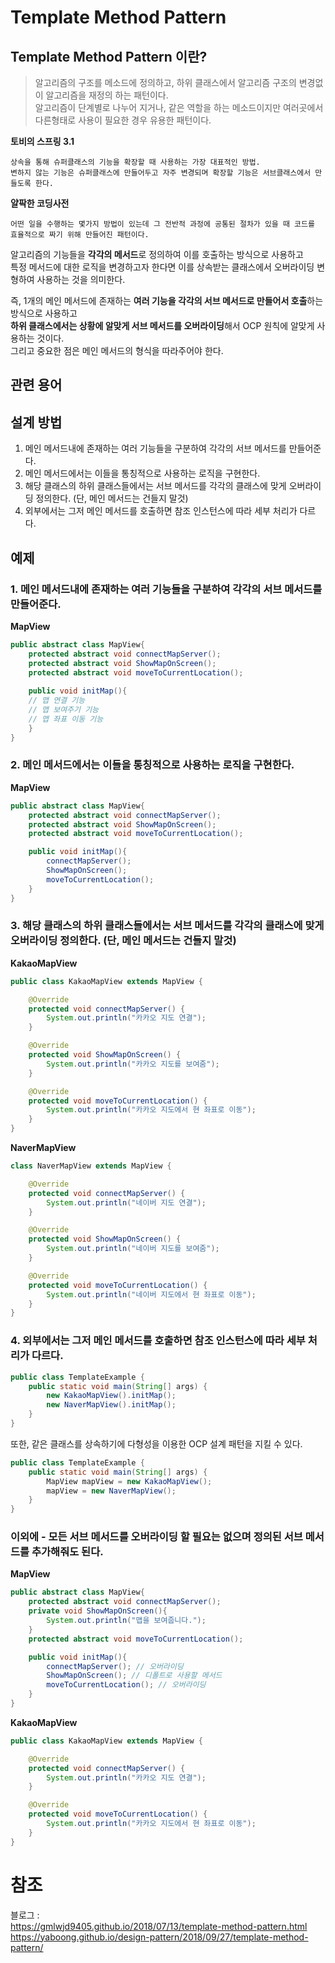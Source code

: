 # Template Method Pattern   

## Template Method Pattern 이란?   
> 알고리즘의 구조를 메소드에 정의하고, 하위 클래스에서 알고리즘 구조의 변경없이 알고리즘을 재정의 하는 패턴이다.     
> 알고리즘이 단계별로 나누어 지거나, 같은 역할을 하는 메소드이지만 여러곳에서 다른형태로 사용이 필요한 경우 유용한 패턴이다.    
 
**토비의 스프링 3.1**      
```
상속을 통해 슈퍼클래스의 기능을 확장할 때 사용하는 가장 대표적인 방법.           
변하지 않는 기능은 슈퍼클래스에 만들어두고 자주 변경되며 확장할 기능은 서브클래스에서 만들도록 한다.      
```    

**얄팍한 코딩사전**   
```
어떤 일을 수행하는 몇가지 방법이 있는데 그 전반적 과정에 공통된 절차가 있을 때 코드를 효율적으로 짜기 위해 만들어진 패턴이다.   
```
   
알고리즘의 기능들을 **각각의 메서드**로 정의하여 이를 호출하는 방식으로 사용하고       
특정 메서드에 대한 로직을 변경하고자 한다면 이를 상속받는 클래스에서 오버라이딩 변형하여 사용하는 것을 의미한다.       

즉, 1개의 메인 메서드에 존재하는 **여러 기능을 각각의 서브 메서드로 만들어서 호출**하는 방식으로 사용하고     
**하위 클래스에서는 상황에 알맞게 서브 메서드를 오버라이딩**해서 OCP 원칙에 알맞게 사용하는 것이다.         
그리고 중요한 점은 메인 메서드의 형식을 따라주어야 한다.   
    
## 관련 용어  



## 설계 방법 
1. 메인 메서드내에 존재하는 여러 기능들을 구분하여 각각의 서브 메서드를 만들어준다.     
2. 메인 메서드에서는 이들을 통칭적으로 사용하는 로직을 구현한다.      
3. 해당 클래스의 하위 클래스들에서는 서브 메서드를 각각의 클래스에 맞게 오버라이딩 정의한다. (단, 메인 메서드는 건들지 말것)    
4. 외부에서는 그저 메인 메서드를 호출하면 참조 인스턴스에 따라 세부 처리가 다르다.


## 예제 
### 1. 메인 메서드내에 존재하는 여러 기능들을 구분하여 각각의 서브 메서드를 만들어준다.    
**MapView**
```java
public abstract class MapView{
    protected abstract void connectMapServer();
    protected abstract void ShowMapOnScreen();
    protected abstract void moveToCurrentLocation();
    
    public void initMap(){
    // 맵 연결 기능
    // 맵 보여주기 기능
    // 맵 좌표 이동 기능 
    }
}
```
### 2. 메인 메서드에서는 이들을 통칭적으로 사용하는 로직을 구현한다.
**MapView**
```java
public abstract class MapView{
    protected abstract void connectMapServer();
    protected abstract void ShowMapOnScreen();
    protected abstract void moveToCurrentLocation();

    public void initMap(){
        connectMapServer();
        ShowMapOnScreen();
        moveToCurrentLocation();
    }
}
```
### 3. 해당 클래스의 하위 클래스들에서는 서브 메서드를 각각의 클래스에 맞게 오버라이딩 정의한다. (단, 메인 메서드는 건들지 말것)
**KakaoMapView**   
```java
public class KakaoMapView extends MapView {

    @Override
    protected void connectMapServer() {
        System.out.println("카카오 지도 연결");
    }

    @Override
    protected void ShowMapOnScreen() {
        System.out.println("카카오 지도를 보여줌");
    }

    @Override
    protected void moveToCurrentLocation() {
        System.out.println("카카오 지도에서 현 좌표로 이동");
    }
}
```
**NaverMapView**
```java
class NaverMapView extends MapView {

    @Override
    protected void connectMapServer() {
        System.out.println("네이버 지도 연결");
    }

    @Override
    protected void ShowMapOnScreen() {
        System.out.println("네이버 지도를 보여줌");
    }

    @Override
    protected void moveToCurrentLocation() {
        System.out.println("네이버 지도에서 현 좌표로 이동");
    }
}
```

### 4. 외부에서는 그저 메인 메서드를 호출하면 참조 인스턴스에 따라 세부 처리가 다르다.
```java
public class TemplateExample {
    public static void main(String[] args) {
        new KakaoMapView().initMap();
        new NaverMapView().initMap();
    }
}
```
또한, 같은 클래스를 상속하기에 다형성을 이용한 OCP 설계 패턴을 지킬 수 있다.   
```java
public class TemplateExample {
    public static void main(String[] args) {
        MapView mapView = new KakaoMapView();
        mapView = new NaverMapView();
    }
}
```

### 이외에 - 모든 서브 메서드를 오버라이딩 할 필요는 없으며 정의된 서브 메서드를 추가해줘도 된다.      
**MapView**
```java
public abstract class MapView{
    protected abstract void connectMapServer();
    private void ShowMapOnScreen(){
        System.out.println("맵을 보여줍니다.");
    }
    protected abstract void moveToCurrentLocation();

    public void initMap(){
        connectMapServer(); // 오버라이딩 
        ShowMapOnScreen(); // 디폴트로 사용할 메서드 
        moveToCurrentLocation(); // 오버라이딩
    }
}
```
**KakaoMapView**   
```java
public class KakaoMapView extends MapView {

    @Override
    protected void connectMapServer() {
        System.out.println("카카오 지도 연결");
    }

    @Override
    protected void moveToCurrentLocation() {
        System.out.println("카카오 지도에서 현 좌표로 이동");
    }
}
```

# 참조 
블로그 :    
https://gmlwjd9405.github.io/2018/07/13/template-method-pattern.html       
https://yaboong.github.io/design-pattern/2018/09/27/template-method-pattern/       
